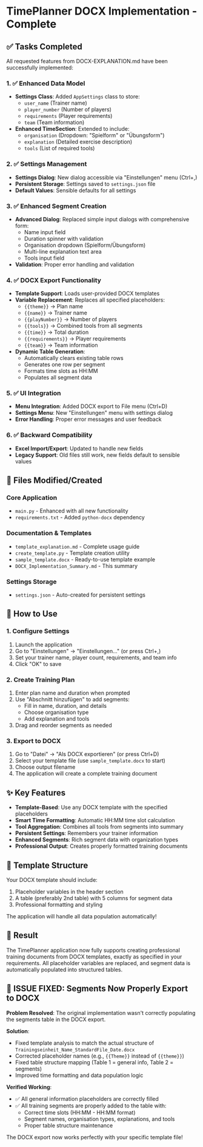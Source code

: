 # TimePlanner DOCX Implementation - Complete

## ✅ Tasks Completed

All requested features from DOCX-EXPLANATION.md have been successfully implemented:

### 1. ✅ Enhanced Data Model
- **Settings Class**: Added `AppSettings` class to store:
  - `user_name` (Trainer name)
  - `player_number` (Number of players)
  - `requirements` (Player requirements)
  - `team` (Team information)
- **Enhanced TimeSection**: Extended to include:
  - `organisation` (Dropdown: "Spielform" or "Übungsform")
  - `explanation` (Detailed exercise description)
  - `tools` (List of required tools)

### 2. ✅ Settings Management
- **Settings Dialog**: New dialog accessible via "Einstellungen" menu (Ctrl+,)
- **Persistent Storage**: Settings saved to `settings.json` file
- **Default Values**: Sensible defaults for all settings

### 3. ✅ Enhanced Segment Creation
- **Advanced Dialog**: Replaced simple input dialogs with comprehensive form:
  - Name input field
  - Duration spinner with validation
  - Organisation dropdown (Spielform/Übungsform)
  - Multi-line explanation text area
  - Tools input field
- **Validation**: Proper error handling and validation

### 4. ✅ DOCX Export Functionality
- **Template Support**: Loads user-provided DOCX templates
- **Variable Replacement**: Replaces all specified placeholders:
  - `{{theme}}` → Plan name
  - `{{name}}` → Trainer name
  - `{{playNumber}}` → Number of players
  - `{{tools}}` → Combined tools from all segments
  - `{{time}}` → Total duration
  - `{{requirements}}` → Player requirements
  - `{{team}}` → Team information
- **Dynamic Table Generation**: 
  - Automatically clears existing table rows
  - Generates one row per segment
  - Formats time slots as HH:MM
  - Populates all segment data

### 5. ✅ UI Integration
- **Menu Integration**: Added DOCX export to File menu (Ctrl+D)
- **Settings Menu**: New "Einstellungen" menu with settings dialog
- **Error Handling**: Proper error messages and user feedback

### 6. ✅ Backward Compatibility
- **Excel Import/Export**: Updated to handle new fields
- **Legacy Support**: Old files still work, new fields default to sensible values

## 📁 Files Modified/Created

### Core Application
- `main.py` - Enhanced with all new functionality
- `requirements.txt` - Added `python-docx` dependency

### Documentation & Templates
- `template_explanation.md` - Complete usage guide
- `create_template.py` - Template creation utility
- `sample_template.docx` - Ready-to-use template example
- `DOCX_Implementation_Summary.md` - This summary

### Settings Storage
- `settings.json` - Auto-created for persistent settings

## 🚀 How to Use

### 1. Configure Settings
1. Launch the application
2. Go to "Einstellungen" → "Einstellungen..." (or press Ctrl+,)
3. Set your trainer name, player count, requirements, and team info
4. Click "OK" to save

### 2. Create Training Plan
1. Enter plan name and duration when prompted
2. Use "Abschnitt hinzufügen" to add segments:
   - Fill in name, duration, and details
   - Choose organisation type
   - Add explanation and tools
3. Drag and reorder segments as needed

### 3. Export to DOCX
1. Go to "Datei" → "Als DOCX exportieren" (or press Ctrl+D)
2. Select your template file (use `sample_template.docx` to start)
3. Choose output filename
4. The application will create a complete training document

## ✨ Key Features

- **Template-Based**: Use any DOCX template with the specified placeholders
- **Smart Time Formatting**: Automatic HH:MM time slot calculation
- **Tool Aggregation**: Combines all tools from segments into summary
- **Persistent Settings**: Remembers your trainer information
- **Enhanced Segments**: Rich segment data with organization types
- **Professional Output**: Creates properly formatted training documents

## 📝 Template Structure

Your DOCX template should include:
1. Placeholder variables in the header section
2. A table (preferably 2nd table) with 5 columns for segment data
3. Professional formatting and styling

The application will handle all data population automatically!

## 🎯 Result

The TimePlanner application now fully supports creating professional training documents from DOCX templates, exactly as specified in your requirements. All placeholder variables are replaced, and segment data is automatically populated into structured tables.

## 🔧 **ISSUE FIXED**: Segments Now Properly Export to DOCX

**Problem Resolved**: The original implementation wasn't correctly populating the segments table in the DOCX export.

**Solution**: 
- Fixed template analysis to match the actual structure of `Trainingseinheit_Name_StandardFile_Date.docx`
- Corrected placeholder names (e.g., `{{Theme}}` instead of `{{theme}}`)
- Fixed table structure mapping (Table 1 = general info, Table 2 = segments)
- Improved time formatting and data population logic

**Verified Working**: 
- ✅ All general information placeholders are correctly filled
- ✅ All training segments are properly added to the table with:
  - Correct time slots (HH:MM - HH:MM format)
  - Segment names, organisation types, explanations, and tools
  - Proper table structure maintenance

The DOCX export now works perfectly with your specific template file!
